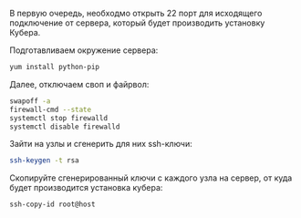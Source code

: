 В первую очередь, необходмо открыть 22 порт для исходящего подключение от сервера, который будет производить установку Кубера.

Подготавливаем окружение сервера:
```sh
yum install python-pip
```

Далее, отключаем своп и файрвол:
```sh
swapoff -a 
firewall-cmd --state
systemctl stop firewalld
systemctl disable firewalld
```

Зайти на узлы и сгенерить для них ssh-ключи:
```sh
ssh-keygen -t rsa
```

Скопируйте сгенерированный ключи с каждого узла на сервер, от куда будет производится установка кубера:
```sh
ssh-copy-id root@host
```


